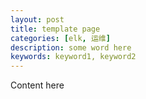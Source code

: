 ```yaml
---
layout: post
title: template page
categories: [elk, 运维]
description: some word here
keywords: keyword1, keyword2
---
```


Content here
